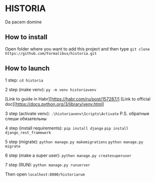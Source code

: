 # HISTORIA
Da pacem domine

## How to install
Open folder where you want to add this project and then type
``` git clone https://github.com/Formalibus/historia.git ```

## How to launch
1 step:
``` cd historia ```

2 step (make venv):
``` py -m venv historiavenv ```

[Link to guide in Habr][https://habr.com/ru/post/157287/]
[Link to official doc][https://docs.python.org/3/library/venv.html]

3 step (activate venv):
``` .\historiavenv\Scripts\Activate ```
P.S. обратные слеши обязательны

4 step (install requirements):
``` pip install django ```
``` pip install django_rest_framework ```

5 step (migrate):
``` python manage.py makemigrations ```
``` python manage.py migrate ```

6 step (make a super user):
``` python manage.py createsuperuser ```

7 step (RUN):
``` python manage.py runserver ```

Then open `localhost:8000/historiarum`

